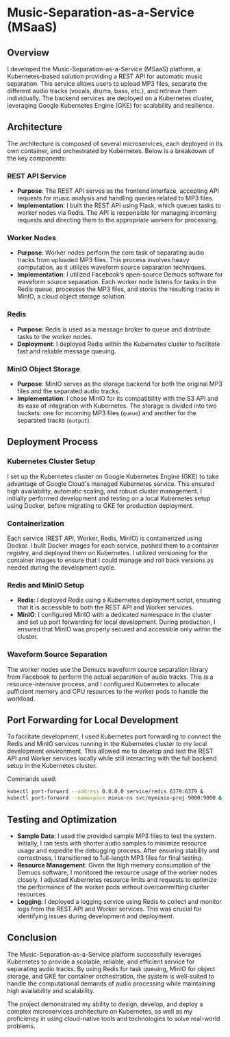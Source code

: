 
# Music-Separation-as-a-Service (MSaaS)

## Overview
I developed the Music-Separation-as-a-Service (MSaaS) platform, a Kubernetes-based solution providing a REST API for automatic music separation. This service allows users to upload MP3 files, separate the different audio tracks (vocals, drums, bass, etc.), and retrieve them individually. The backend services are deployed on a Kubernetes cluster, leveraging Google Kubernetes Engine (GKE) for scalability and resilience.

## Architecture
The architecture is composed of several microservices, each deployed in its own container, and orchestrated by Kubernetes. Below is a breakdown of the key components:

### REST API Service
- **Purpose**: The REST API serves as the frontend interface, accepting API requests for music analysis and handling queries related to MP3 files.
- **Implementation**: I built the REST API using Flask, which queues tasks to worker nodes via Redis. The API is responsible for managing incoming requests and directing them to the appropriate workers for processing.

### Worker Nodes
- **Purpose**: Worker nodes perform the core task of separating audio tracks from uploaded MP3 files. This process involves heavy computation, as it utilizes waveform source separation techniques.
- **Implementation**: I utilized Facebook’s open-source Demucs software for waveform source separation. Each worker node listens for tasks in the Redis queue, processes the MP3 files, and stores the resulting tracks in MinIO, a cloud object storage solution.

### Redis
- **Purpose**: Redis is used as a message broker to queue and distribute tasks to the worker nodes.
- **Deployment**: I deployed Redis within the Kubernetes cluster to facilitate fast and reliable message queuing.

### MinIO Object Storage
- **Purpose**: MinIO serves as the storage backend for both the original MP3 files and the separated audio tracks.
- **Implementation**: I chose MinIO for its compatibility with the S3 API and its ease of integration with Kubernetes. The storage is divided into two buckets: one for incoming MP3 files (`queue`) and another for the separated tracks (`output`).

## Deployment Process

### Kubernetes Cluster Setup
I set up the Kubernetes cluster on Google Kubernetes Engine (GKE) to take advantage of Google Cloud's managed Kubernetes service. This ensured high availability, automatic scaling, and robust cluster management. I initially performed development and testing on a local Kubernetes setup using Docker, before migrating to GKE for production deployment.

### Containerization
Each service (REST API, Worker, Redis, MinIO) is containerized using Docker. I built Docker images for each service, pushed them to a container registry, and deployed them on Kubernetes. I utilized versioning for the container images to ensure that I could manage and roll back versions as needed during the development cycle.

### Redis and MinIO Setup
- **Redis**: I deployed Redis using a Kubernetes deployment script, ensuring that it is accessible to both the REST API and Worker services.
- **MinIO**: I configured MinIO with a dedicated namespace in the cluster and set up port forwarding for local development. During production, I ensured that MinIO was properly secured and accessible only within the cluster.

### Waveform Source Separation
The worker nodes use the Demucs waveform source separation library from Facebook to perform the actual separation of audio tracks. This is a resource-intensive process, and I configured Kubernetes to allocate sufficient memory and CPU resources to the worker pods to handle the workload.

## Port Forwarding for Local Development
To facilitate development, I used Kubernetes port forwarding to connect the Redis and MinIO services running in the Kubernetes cluster to my local development environment. This allowed me to develop and test the REST API and Worker services locally while still interacting with the full backend setup in the Kubernetes cluster.

Commands used:
```bash
kubectl port-forward --address 0.0.0.0 service/redis 6379:6379 &
kubectl port-forward --namespace minio-ns svc/myminio-proj 9000:9000 &
```

## Testing and Optimization
- **Sample Data**: I used the provided sample MP3 files to test the system. Initially, I ran tests with shorter audio samples to minimize resource usage and expedite the debugging process. After ensuring stability and correctness, I transitioned to full-length MP3 files for final testing.
- **Resource Management**: Given the high memory consumption of the Demucs software, I monitored the resource usage of the worker nodes closely. I adjusted Kubernetes resource limits and requests to optimize the performance of the worker pods without overcommitting cluster resources.
- **Logging**: I deployed a logging service using Redis to collect and monitor logs from the REST API and Worker services. This was crucial for identifying issues during development and deployment.

## Conclusion
The Music-Separation-as-a-Service platform successfully leverages Kubernetes to provide a scalable, reliable, and efficient service for separating audio tracks. By using Redis for task queuing, MinIO for object storage, and GKE for container orchestration, the system is well-suited to handle the computational demands of audio processing while maintaining high availability and scalability.

The project demonstrated my ability to design, develop, and deploy a complex microservices architecture on Kubernetes, as well as my proficiency in using cloud-native tools and technologies to solve real-world problems.

